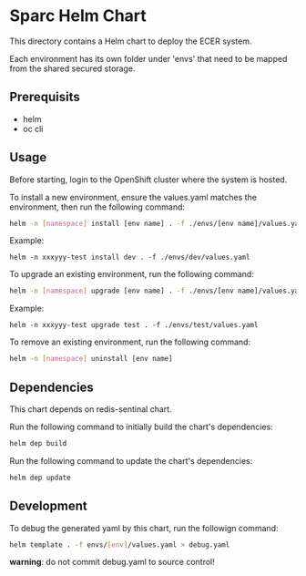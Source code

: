 # Sparc Helm Chart

This directory contains a Helm chart to deploy the ECER system.

Each environment has its own folder under 'envs' that need to be mapped from the shared secured storage.

## Prerequisits

- helm
- oc cli

## Usage

Before starting, login to the OpenShift cluster where the system is hosted.

To install a new environment, ensure the values.yaml matches the environment, then run the following command:

```sh
helm -n [namespace] install [env name] . -f ./envs/[env name]/values.yaml
```
Example: 
```
helm -n xxxyyy-test install dev . -f ./envs/dev/values.yaml
```

To upgrade an existing environment, run the following command:

```sh
helm -n [namespace] upgrade [env name] . -f ./envs/[env name]/values.yaml
```
Example:
```
helm -n xxxyyy-test upgrade test . -f ./envs/test/values.yaml
```

To remove an existing environment, run the following command:

```sh
helm -n [namespace] uninstall [env name]
```

## Dependencies

This chart depends on redis-sentinal chart.

Run the following command to initially build the chart's dependencies:

```sh
helm dep build
```

Run the following command to update the chart's dependencies:

```sh
helm dep update
```

## Development

To debug the generated yaml by this chart, run the followign command:

```sh
helm template . -f envs/[env]/values.yaml > debug.yaml
```

**warning**: do not commit debug.yaml to source control!
